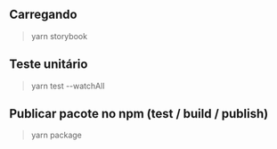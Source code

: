 ## Carregando
> yarn storybook

## Teste unitário
> yarn test --watchAll

## Publicar pacote no npm (test / build / publish)
> yarn package
